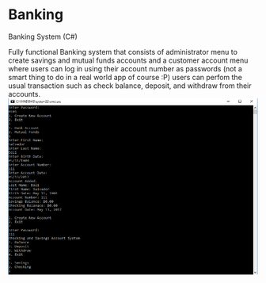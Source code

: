 # Banking
Banking System (C#)

Fully functional Banking system that consists of administrator menu to create savings and mutual funds accounts and a customer account menu where users can log in using their account number as passwords (not a smart thing to do in a real world app of course :P) users can perfom the usual transaction such as check balance, deposit, and withdraw from their accounts. 
![alt-text](https://github.com/Marbill/Banking/blob/master/banking.png?raw=true "screenshot")
